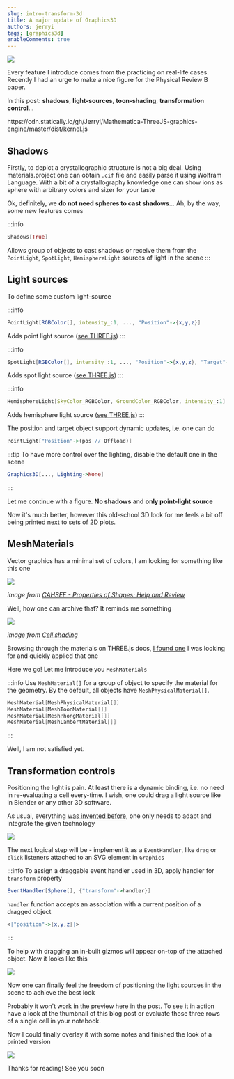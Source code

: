 ```yaml
---
slug: intro-transform-3d
title: A major update of Graphics3D
authors: jerryi
tags: [graphics3d]
enableComments: true
---
```

![](ezgif.com-optimize.gif)

Every feature I introduce comes from the practicing on real-life cases. Recently I had an urge to make a nice figure for the Physical Review B paper.

In this post: __shadows__, __light-sources__, __toon-shading__, __transformation control__...

<!--truncate-->




<Component>
https://cdn.statically.io/gh/JerryI/Mathematica-ThreeJS-graphics-engine/master/dist/kernel.js
</Component>

## Shadows
Firstly, to depict a crystallographic structure is not a big deal. Using materials.project one can obtain `.cif` file and easily parse it using Wolfram Language. With a bit of a crystallography knowledge one can show ions as sphere with arbitrary colors and sizer for your taste 



Ok, definitely, we __do not need spheres to cast shadows__...
Ah, by the way, some new features comes

:::info
```mathematica
Shadows[True]
```
Allows group of objects to cast shadows or receive them from the `PointLight`, `SpotLight`, `HemisphereLight` sources of light in the scene
:::

## Light sources
To define some custom light-source

:::info
```mathematica
PointLight[RGBColor[], intensity_:1, ..., "Position"->{x,y,z}]
```
Adds point light source ([see THREE.js](https://threejs.org/docs/#api/en/lights/PointLight))
:::

:::info
```mathematica
SpotLight[RGBColor[], intensity_:1, ..., "Position"->{x,y,z}, "Target"->{0,0,0}]
```
Adds spot light source ([see THREE.js](https://threejs.org/docs/#api/en/lights/SpotLight))
:::

:::info
```mathematica
HemisphereLight[SkyColor_RGBColor, GroundColor_RGBColor, intensity_:1]
```
Adds hemisphere light source ([see THREE.js](https://threejs.org/docs/#api/en/lights/HemisphereLight))
:::

The position and target object support dynamic updates, i.e. one can do
```mathematica
PointLight["Position"->(pos // Offload)]
```

:::tip
To have more control over the lighting, disable the default one in the scene
```mathematica
Graphics3D[..., Lighting->None]
```
:::

Let me continue with a figure. __No shadows__ and __only point-light source__



Now it's much better, however this old-school 3D look for me feels a bit off being printed next to sets of 2D plots.  

## MeshMaterials
Vector graphics has a minimal set of colors, I am looking for something like this one

<div style={{textAlign: 'center'}}>

![](screenshot-158_111793.jpg)

*image from [CAHSEE - Properties of Shapes: Help and Review](https://study.com/academy/topic/cahsee-properties-of-shapes-help-and-review.html)*

</div>

Well, how one can archive that? It reminds me something

<div style={{textAlign: 'center'}}>

![](Toon-shader.jpg)

*image from [Cell shading](https://en.wikipedia.org/wiki/Cel_shading)*

</div>

Browsing through the materials on THREE.js docs, [I found one](https://threejs.org/docs/#api/en/materials/MeshToonMaterial) I was looking for and quickly applied that one



Here we go! Let me introduce you `MeshMaterials`

:::info
Use `MeshMaterial[]` for a group of object to specify the material for the geometry. By the default, all objects have `MeshPhysicalMaterial[]`. 

```mathematica
MeshMaterial[MeshPhysicalMaterial[]]
MeshMaterial[MeshToonMaterial[]]
MeshMaterial[MeshPhongMaterial[]]
MeshMaterial[MeshLambertMaterial[]]
```
:::

Well, I am not satisfied yet. 

## Transformation controls
Positioning the light is pain. At least there is a dynamic binding, i.e. no need in re-evaluating a cell every-time. I wish, one could drag a light source like in Blender or any other 3D software.

As usual, everything [was invented before](https://threejs.org/examples/#misc_controls_transform), one only needs to adapt and integrate the given technology

![](cTJTG9o.png)

The next logical step will be - implement it as a `EventHandler`, like `drag` or `click` listeners attached to an SVG element in `Graphics`

:::info
To assign a draggable event handler used in 3D, apply handler for `transform` property
```mathematica
EventHandler[Sphere[], {"transform"->handler}]
```
`handler` function accepts an association with a current position of a dragged object
```mathematica
<|"position"->{x,y,z}|>
```
:::

To help with dragging an in-built gizmos will appear on-top of the attached object. Now it looks like this

![](ezgif.com-optimize-11.gif)


Now one can finally feel the freedom of positioning the light sources in the scene to achieve the best look



Probably it won't work in the preview here in the post. To see it in action have a look at the thumbnail of this blog post or evaluate those three rows of a single cell in your notebook.

Now I could finally overlay it with some notes and finished the look of a printed version

![](Fig-1-01%201.svg)

Thanks for reading! See you soon 